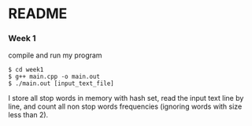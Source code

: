 # README

### Week 1
compile and run my program

``` shell
$ cd week1
$ g++ main.cpp -o main.out
$ ./main.out [input_text_file]
``` 

I store all stop words in memory with hash set, read the input text line by line, and count all non stop words frequencies (ignoring words with size less than 2).